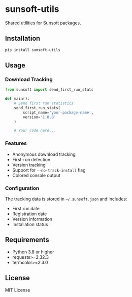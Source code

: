 # sunsoft-utils

Shared utilities for Sunsoft packages.

## Installation

```bash
pip install sunsoft-utils
```

## Usage

### Download Tracking

```python
from sunsoft import send_first_run_stats

def main():
    # Send first run statistics
    send_first_run_stats(
        script_name='your-package-name',
        version='1.0.0'
    )

    # Your code here...
```

### Features

- Anonymous download tracking
- First-run detection
- Version tracking
- Support for `--no-track-install` flag
- Colored console output

### Configuration

The tracking data is stored in `~/.sunsoft.json` and includes:
- First run date
- Registration date
- Version information
- Installation status

## Requirements

- Python 3.8 or higher
- requests>=2.32.3
- termcolor>=2.3.0

## License

MIT License
